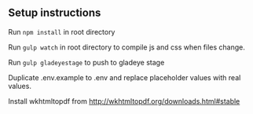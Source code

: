 ## Setup instructions

Run `npm install` in root directory

Run `gulp watch` in root directory to compile js and css when files change.

Run `gulp gladeyestage` to push to gladeye stage

Duplicate .env.example to .env and replace placeholder values with real values.

Install wkhtmltopdf from  http://wkhtmltopdf.org/downloads.html#stable